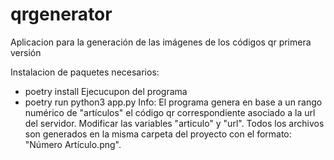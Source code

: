 # qrgenerator
Aplicacion para la generación de las imágenes de los códigos qr primera versión

Instalacion de paquetes necesarios:
- poetry install
Ejecucupon del programa
- poetry run python3 app.py
Info:
  El programa genera en base a un rango numérico de "artículos" el código qr correspondiente asociado a la url del servidor. Modificar las variables "articulo" y "url". Todos los archivos son generados en la misma carpeta del proyecto con el formato: "Número Artículo.png".
 
